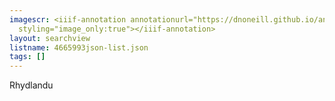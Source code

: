 ```yaml
---
imagescr: <iiif-annotation annotationurl="https://dnoneill.github.io/annotate/annotations/4665993json-2.json"
  styling="image_only:true"></iiif-annotation>
layout: searchview
listname: 4665993json-list.json
tags: []
---
```

Rhydlandu